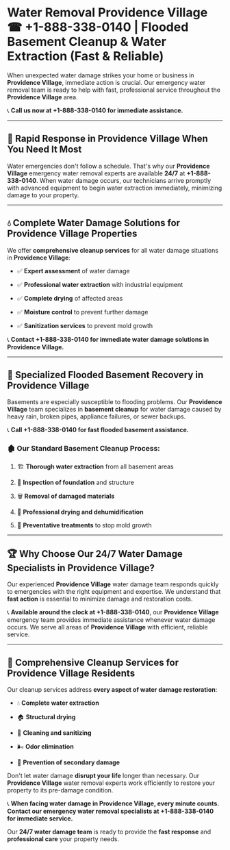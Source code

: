 # Water Removal Providence Village ☎ +1-888-338-0140 | Flooded Basement Cleanup & Water Extraction (Fast & Reliable)

When unexpected water damage strikes your home or business in **Providence Village**, immediate action is crucial. Our emergency water removal team is ready to help with fast, professional service throughout the **Providence Village** area. 

📞 **Call us now at +1-888-338-0140 for immediate assistance.**
---
## 🚀 Rapid Response in Providence Village When You Need It Most
Water emergencies don't follow a schedule. That's why our **Providence Village** emergency water removal experts are available **24/7** at **+1-888-338-0140**. When water damage occurs, our technicians arrive promptly with advanced equipment to begin water extraction immediately, minimizing damage to your property.
---
## 💧 Complete Water Damage Solutions for Providence Village Properties
We offer **comprehensive cleanup services** for all water damage situations in **Providence Village**:
- ✅ **Expert assessment** of water damage  
- ✅ **Professional water extraction** with industrial equipment  
- ✅ **Complete drying** of affected areas  
- ✅ **Moisture control** to prevent further damage  
- ✅ **Sanitization services** to prevent mold growth  
📞 **Contact +1-888-338-0140 for immediate water damage solutions in Providence Village.**
---
## 🌊 Specialized Flooded Basement Recovery in Providence Village
Basements are especially susceptible to flooding problems. Our **Providence Village** team specializes in **basement cleanup** for water damage caused by heavy rain, broken pipes, appliance failures, or sewer backups. 
📞 **Call +1-888-338-0140 for fast flooded basement assistance.**
### 🏚️ Our Standard Basement Cleanup Process:
1. 🏗️ **Thorough water extraction** from all basement areas  
2. 🔎 **Inspection of foundation** and structure  
3. 🗑️ **Removal of damaged materials**  
4. 💨 **Professional drying and dehumidification**  
5. 🚫 **Preventative treatments** to stop mold growth  
---
## 🏆 Why Choose Our 24/7 Water Damage Specialists in Providence Village?
Our experienced **Providence Village** water damage team responds quickly to emergencies with the right equipment and expertise. We understand that **fast action** is essential to minimize damage and restoration costs.
📞 **Available around the clock at +1-888-338-0140**, our **Providence Village** emergency team provides immediate assistance whenever water damage occurs. We serve all areas of **Providence Village** with efficient, reliable service.
---
## 🧹 Comprehensive Cleanup Services for Providence Village Residents
Our cleanup services address **every aspect of water damage restoration**:
- 💧 **Complete water extraction**  
- 🏠 **Structural drying**  
- 🧼 **Cleaning and sanitizing**  
- 🌬️ **Odor elimination**  
- 🚫 **Prevention of secondary damage**  
Don't let water damage **disrupt your life** longer than necessary. Our **Providence Village** water removal experts work efficiently to restore your property to its pre-damage condition.
📞 **When facing water damage in Providence Village, every minute counts. Contact our emergency water removal specialists at +1-888-338-0140 for immediate service.**
Our **24/7 water damage team** is ready to provide the **fast response** and **professional care** your property needs.
